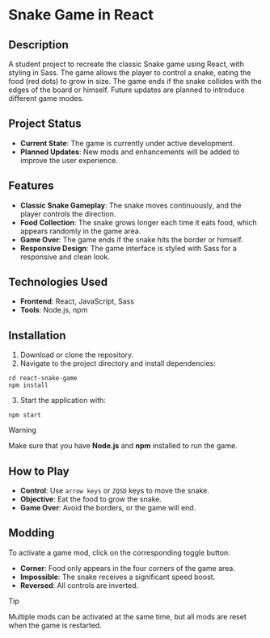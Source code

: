 # Snake Game in React

## Description

A student project to recreate the classic Snake game using React, with styling in Sass. The game allows the player to control a snake, eating the food (red dots) to grow in size. The game ends if the snake collides with the edges of the board or himself. Future updates are planned to introduce different game modes.

## Project Status
- **Current State**: The game is currently under active development.
- **Planned Updates**: New mods and enhancements will be added to improve the user experience.

## Features
- **Classic Snake Gameplay**: The snake moves continuously, and the player controls the direction.
- **Food Collection**: The snake grows longer each time it eats food, which appears randomly in the game area.
- **Game Over**: The game ends if the snake hits the border or himself.
- **Responsive Design**: The game interface is styled with Sass for a responsive and clean look.

## Technologies Used
- **Frontend**: React, JavaScript, Sass
- **Tools**: Node.js, npm

## Installation

1. Download or clone the repository.
2. Navigate to the project directory and install dependencies:
```
cd react-snake-game
npm install
```
3. Start the application with:
```
npm start
```

>[!WARNING]
>Make sure that you have **Node.js** and **npm** installed to run the game.

## How to Play

- **Control**: Use ``arrow keys`` or ``ZQSD`` keys to move the snake.
- **Objective**: Eat the food to grow the snake.
- **Game Over**: Avoid the borders, or the game will end.

## Modding
To activate a game mod, click on the corresponding toggle button:
- **Corner**: Food only appears in the four corners of the game area.
- **Impossible**: The snake receives a significant speed boost.
- **Reversed**: All controls are inverted.
>[!TIP]
>Multiple mods can be activated at the same time, but all mods are reset when the game is restarted.
